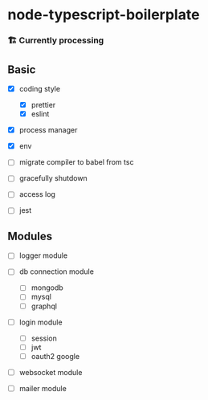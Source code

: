 # node-typescript-boilerplate

### 🏗 Currently processing

## Basic

- [x] coding style
  - [x] prettier
  - [x] eslint

- [x] process manager

- [x] env

- [ ] migrate compiler to babel from tsc

- [ ] gracefully shutdown

- [ ] access log

- [ ] jest

## Modules

- [ ] logger module

- [ ] db connection module
  - [ ] mongodb
  - [ ] mysql
  - [ ] graphql
  
- [ ] login module
  - [ ] session
  - [ ] jwt
  - [ ] oauth2 google
  
- [ ] websocket module
 
- [ ] mailer module 
